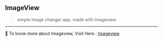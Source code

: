 ## ImageView 

> simple Image changer app, made with Imageview

---
💠 To know more about Imageview, Visit Here : [Imageview](https://developer.android.com/reference/android/widget/ImageView)	